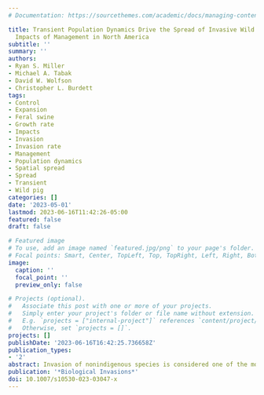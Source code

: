 ```yaml
---
# Documentation: https://sourcethemes.com/academic/docs/managing-content/

title: Transient Population Dynamics Drive the Spread of Invasive Wild Pigs and Reveal
  Impacts of Management in North America
subtitle: ''
summary: ''
authors:
- Ryan S. Miller
- Michael A. Tabak
- David W. Wolfson
- Christopher L. Burdett
tags:
- Control
- Expansion
- Feral swine
- Growth rate
- Impacts
- Invasion
- Invasion rate
- Management
- Population dynamics
- Spatial spread
- Spread
- Transient
- Wild pig
categories: []
date: '2023-05-01'
lastmod: 2023-06-16T11:42:26-05:00
featured: false
draft: false

# Featured image
# To use, add an image named `featured.jpg/png` to your page's folder.
# Focal points: Smart, Center, TopLeft, Top, TopRight, Left, Right, BottomLeft, Bottom, BottomRight.
image:
  caption: ''
  focal_point: ''
  preview_only: false

# Projects (optional).
#   Associate this post with one or more of your projects.
#   Simply enter your project's folder or file name without extension.
#   E.g. `projects = ["internal-project"]` references `content/project/deep-learning/index.md`.
#   Otherwise, set `projects = []`.
projects: []
publishDate: '2023-06-16T16:42:25.736658Z'
publication_types:
- '2'
abstract: Invasion of nonindigenous species is considered one of the most urgent problems affecting native ecosystems and agricultural systems. Mechanistic models that account for short-term population dynamics can improve prediction because they incorporate differing demographic processes that link the environmental conditions of a spatial location explicitly with the invasion process. Yet short-term population dynamics are rarely accounted for in spatial models of invasive species spread.
publication: '*Biological Invasions*'
doi: 10.1007/s10530-023-03047-x
---
```

